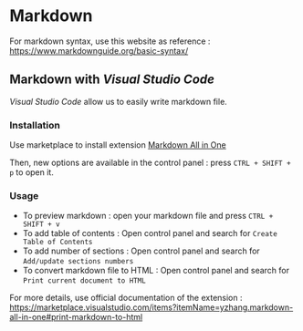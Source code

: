 # Markdown

For markdown syntax, use this website as reference : https://www.markdownguide.org/basic-syntax/

## Markdown with _Visual Studio Code_

_Visual Studio Code_ allow us to easily write markdown file.

### Installation

Use marketplace to install extension [Markdown All in One](https://marketplace.visualstudio.com/items?itemName=yzhang.markdown-all-in-one#print-markdown-to-html)  

Then, new options are available in the control panel : press `CTRL + SHIFT + p` to open it.

### Usage

- To preview markdown : open your markdown file and press `CTRL + SHIFT + v`
- To add table of contents : Open control panel and search for `Create Table of Contents`
- To add number of sections : Open control panel and search for `Add/update sections numbers`
- To convert markdown file to HTML : Open control panel and search for `Print current document to HTML`

For more details, use official documentation of the extension : https://marketplace.visualstudio.com/items?itemName=yzhang.markdown-all-in-one#print-markdown-to-html